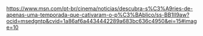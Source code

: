 https://www.msn.com/pt-br/cinema/noticias/descubra-s%C3%A9ries-de-apenas-uma-temporada-que-cativaram-o-p%C3%BAblico/ss-BB1lI9aw?ocid=msedgntp&cvid=1a86af6a4434442289a683bc636c4950&ei=15#image=10